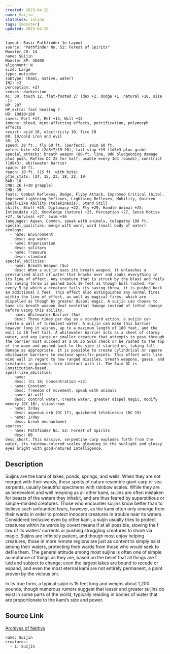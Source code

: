 ```yaml
---
created: 2023-04-28
name: Suijin
statblock: inline
tags: [monster]
updated: 2023-04-28
---
```

```statblock
layout: Basic Pathfinder 1e Layout
source: "Pathfinder No. 52: Forest of Spirits"
Monster_CR: 14
name: Suijin
Monster_XP: 38400
alignment: N
size: Large
type: outsider
subtype: (kami, native, water)
INI: +2
perception: +27
senses: darkvision
AC: 30, touch 12, flat-footed 27 (dex +2, dodge +1, natural +18, size -1)
HP: 207
HP_extra: fast healing 7
HD: 18d10+108
saves: Fort +17, Ref +15, Will +12
immune: bleed, mind-affecting effects, petrification, polymorph effects
resist: acid 10, electricity 10, fire 10
DR: 10/cold iron and evil
SR: 25
speed: 30 ft., fly 60 ft. (perfect), swim 60 ft.
melee: bite +24 (2d8+7/19-20), tail slap +19 (1d8+3 plus grab)
special_attacks: breath weapon (80-ft. line, 9d6 bludgeoning damage plus push, Reflex DC 25 for half, usable every 1d4 rounds), constrict (1d8+3), whitewater barrier
space: 10 ft.
reach: 10 ft. (15 ft. with bite)
pf1e_stats: [24, 15, 23, 18, 22, 19]
BAB: 18
CMB: 26 (+30 grapple)
CMD: 39
feats: Combat Reflexes, Dodge, Flyby Attack, Improved Critical (bite), Improved Lightning Reflexes, Lightning Reflexes, Mobility, Quicken Spell-Like Ability (telekinesis), Stand Still
skills: Bluff +25, Diplomacy +22, Fly +29, Handle Animal +25, Intimidate +22, Knowledge (nature) +25, Perception +27, Sense Motive +27, Survival +27, Swim +36
languages: Aquan, Common, speak with animals, telepathy 100 ft.
special_qualities: merge with ward, ward (small body of water)
ecology:
  - name: Environment
    desc: any water
  - name: Organisation
    desc: solitary
  - name: Treasure
    desc: standard
special_abilities:
  - name: Breath Weapon (Su)
    desc: When a suijin uses its breath weapon, it unleashes a pressurized blast of water that knocks over and soaks everything in its line of effect. Any creature that is struck by the blast and fails its saving throw is pushed back 10 feet as though bull rushed. For every 5 by which a creature fails its saving throw, it is pushed back an additional 5 feet. This effect also extinguishes any normal fires within the line of effect, as well as magical fires, which are dispelled as though by greater dispel magic. A suijin can choose to have its breath weapon deal nonlethal damage instead of lethal damage before using this ability.
  - name: Whitewater Barrier (Su)
    desc: Three times per day as a standard action, a suijin can create a wall of turbulent water. A suijin can make this barrier however long it wishes, up to a maximum length of 180 feet, and the wall is 20 feet tall. A whitewater barrier acts as a sheet of stormy water, and any Large or smaller creature that attempts to pass through the barrier must succeed at a DC 26 Swim check or be rushed to the top of the wave and pushed back to the side it started on, taking fall damage as appropriate. It is possible to create cylindrical or square whitewater barriers to enclose specific points. This effect acts like wind wall in regard to how ranged missiles, breath weapons, gases, and creatures in gaseous form interact with it. The Swim DC is Constitution-based.
spell-like_abilities:
  - name:
    desc: (CL 18; Concentration +22)
  - name: Constant
    desc: freedom of movement, speak with animals
  - name: At will
    desc: control water, create water, greater dispel magic, modify memory (DC 18), slipstream
  - name: 3/day
    desc: aqueous orb (DC 17), quickened telekinesis (DC 19)
  - name: 1/day
    desc: break enchantment
sources:
  - name: Pathfinder No. 52: Forest of Spirits
    desc: 88
desc_short: This massive, serpentine carp explodes forth from the water, its rainbow-colored scales gleaming in the sunlight and glossy eyes bright with good-natured intelligence.
```
## Description
Suijins are the kami of lakes, ponds, springs, and wells. When they are not merged with their wards, these spirits of nature resemble giant carp or sea serpents, usually beautiful specimens with rainbow scales. While they are as benevolent and well meaning as all other kami, suijins are often mistaken for beasts of the waters they inhabit, and are thus feared by superstitious or simple-minded creatures. Those who encounter suijins know better than to believe such unfounded fears, however, as the kami often only emerge from their wards in order to protect innocent creatures in trouble near its waters. Considered reclusive even by other kami, a suijin usually tries to protect creatures within its wards by covert means if at all possible, slowing the f low of its waters’ currents or pushing struggling creatures to shore via magic. Suijins are infinitely patient, and though most enjoy helping creatures, those in more remote regions are just as content to simply exist among their waters, protecting their wards from those who would seek to defile them. The general attitude among most suijins is often one of simple acceptance of things as they are, based on the belief that all things are f luid and subject to change; even the largest lakes are bound to recede or expand, and even the most eternal kami are not entirely permanent, a point proven by the vicious oni.

In its true form, a typical suijin is 15 feet long and weighs about 1,200 pounds, though numerous rumors suggest that lesser and greater suijins do exist in some parts of the world, typically residing in bodies of water that are proportionate to the kami’s size and power.
## Source Link
[Archives of Nethys](https://aonprd.com/MonsterDisplay.aspx?ItemName=Suijin)
```encounter-table
name: Suijin
creatures:
  - 1: Suijin
```
